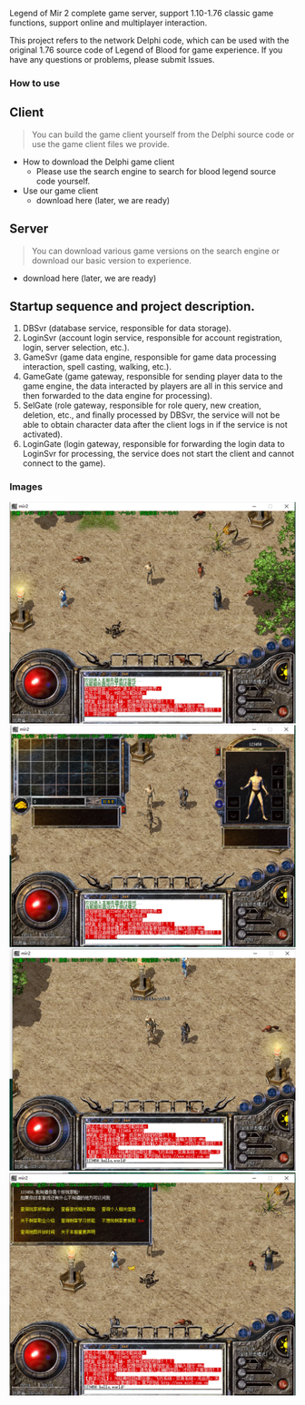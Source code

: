 Legend of Mir 2 complete game server, support 1.10-1.76 classic game functions, support online and multiplayer interaction.

This project refers to the network Delphi code, which can be used with the original 1.76 source code of Legend of Blood for game experience. If you have any questions or problems, please submit Issues.  

### How to use    
## Client
>  You can build the game client yourself from the Delphi source code or use the game client files we provide.    
* How to download the Delphi game client  
    * Please use the search engine to search for blood legend source code yourself.  
* Use our game client  
    * download here (later, we are ready)  

## Server
> You can download various game versions on the search engine or download our basic version to experience.   
* download here (later, we are ready)

## Startup sequence and project description. 
1. DBSvr (database service, responsible for data storage). 
2. LoginSvr (account login service, responsible for account registration, login, server selection, etc.). 
3. GameSvr (game data engine, responsible for game data processing interaction, spell casting, walking, etc.). 
4. GameGate (game gateway, responsible for sending player data to the game engine, the data interacted by players are all in this service and then forwarded to the data engine for processing). 
5. SelGate (role gateway, responsible for role query, new creation, deletion, etc., and finally processed by DBSvr, the service will not be able to obtain character data after the client logs in if the service is not activated). 
6. LoginGate (login gateway, responsible for forwarding the login data to LoginSvr for processing, the service does not start the client and cannot connect to the game). 

### Images
![](./Images/1632561445962.jpg)
![](./Images/1632561467819.jpg)
![](./Images/1632561488323.jpg)
![](./Images/1632561522104.jpg)

